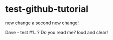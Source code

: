 # test-github-tutorial

new change
a second new change!


Dave - test #1...? Do you read me?
loud and clear!
